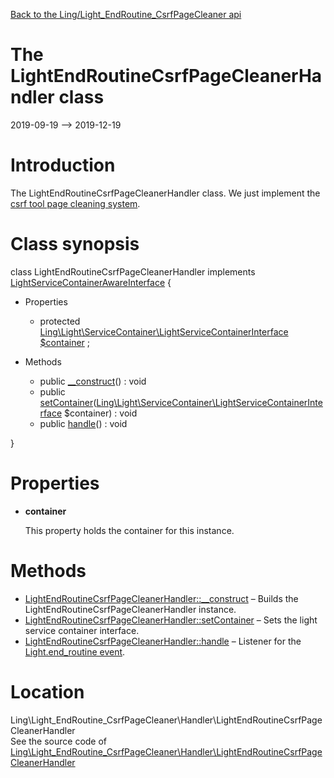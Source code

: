 [Back to the Ling/Light_EndRoutine_CsrfPageCleaner api](https://github.com/lingtalfi/Light_EndRoutine_CsrfPageCleaner/blob/master/doc/api/Ling/Light_EndRoutine_CsrfPageCleaner.md)



The LightEndRoutineCsrfPageCleanerHandler class
================
2019-09-19 --> 2019-12-19






Introduction
============

The LightEndRoutineCsrfPageCleanerHandler class.
We just implement the [csrf tool page cleaning system](https://github.com/lingtalfi/CSRFTools/blob/master/doc/pages/page-security-conception-notes.md).



Class synopsis
==============


class <span class="pl-k">LightEndRoutineCsrfPageCleanerHandler</span> implements [LightServiceContainerAwareInterface](https://github.com/lingtalfi/Light/blob/master/doc/api/Ling/Light/ServiceContainer/LightServiceContainerAwareInterface.md) {

- Properties
    - protected [Ling\Light\ServiceContainer\LightServiceContainerInterface](https://github.com/lingtalfi/Light/blob/master/doc/api/Ling/Light/ServiceContainer/LightServiceContainerInterface.md) [$container](#property-container) ;

- Methods
    - public [__construct](https://github.com/lingtalfi/Light_EndRoutine_CsrfPageCleaner/blob/master/doc/api/Ling/Light_EndRoutine_CsrfPageCleaner/Handler/LightEndRoutineCsrfPageCleanerHandler/__construct.md)() : void
    - public [setContainer](https://github.com/lingtalfi/Light_EndRoutine_CsrfPageCleaner/blob/master/doc/api/Ling/Light_EndRoutine_CsrfPageCleaner/Handler/LightEndRoutineCsrfPageCleanerHandler/setContainer.md)([Ling\Light\ServiceContainer\LightServiceContainerInterface](https://github.com/lingtalfi/Light/blob/master/doc/api/Ling/Light/ServiceContainer/LightServiceContainerInterface.md) $container) : void
    - public [handle](https://github.com/lingtalfi/Light_EndRoutine_CsrfPageCleaner/blob/master/doc/api/Ling/Light_EndRoutine_CsrfPageCleaner/Handler/LightEndRoutineCsrfPageCleanerHandler/handle.md)() : void

}




Properties
=============

- <span id="property-container"><b>container</b></span>

    This property holds the container for this instance.
    
    



Methods
==============

- [LightEndRoutineCsrfPageCleanerHandler::__construct](https://github.com/lingtalfi/Light_EndRoutine_CsrfPageCleaner/blob/master/doc/api/Ling/Light_EndRoutine_CsrfPageCleaner/Handler/LightEndRoutineCsrfPageCleanerHandler/__construct.md) &ndash; Builds the LightEndRoutineCsrfPageCleanerHandler instance.
- [LightEndRoutineCsrfPageCleanerHandler::setContainer](https://github.com/lingtalfi/Light_EndRoutine_CsrfPageCleaner/blob/master/doc/api/Ling/Light_EndRoutine_CsrfPageCleaner/Handler/LightEndRoutineCsrfPageCleanerHandler/setContainer.md) &ndash; Sets the light service container interface.
- [LightEndRoutineCsrfPageCleanerHandler::handle](https://github.com/lingtalfi/Light_EndRoutine_CsrfPageCleaner/blob/master/doc/api/Ling/Light_EndRoutine_CsrfPageCleaner/Handler/LightEndRoutineCsrfPageCleanerHandler/handle.md) &ndash; Listener for the [Light.end_routine event](https://github.com/lingtalfi/Light/blob/master/personal/mydoc/pages/events.md).





Location
=============
Ling\Light_EndRoutine_CsrfPageCleaner\Handler\LightEndRoutineCsrfPageCleanerHandler<br>
See the source code of [Ling\Light_EndRoutine_CsrfPageCleaner\Handler\LightEndRoutineCsrfPageCleanerHandler](https://github.com/lingtalfi/Light_EndRoutine_CsrfPageCleaner/blob/master/Handler/LightEndRoutineCsrfPageCleanerHandler.php)



